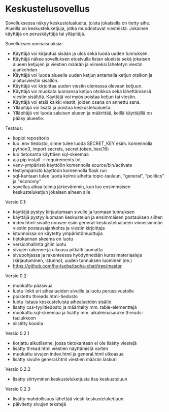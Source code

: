 # Keskustelusovellus

Sovelluksessa näkyy keskustelualueita, joista jokaisella on tietty aihe. Alueilla on keskusteluketjuja, jotka muodostuvat viesteistä. Jokainen käyttäjä on peruskäyttäjä tai ylläpitäjä.

Sovelluksen ominaisuuksia:

   - Käyttäjä voi kirjautua sisään ja ulos sekä luoda uuden tunnuksen.
   - Käyttäjä näkee sovelluksen etusivulla listan alueista sekä jokaisen alueen ketjujen ja viestien määrän ja viimeksi lähetetyn viestin ajankohdan.
   - Käyttäjä voi luoda alueelle uuden ketjun antamalla ketjun otsikon ja aloitusviestin sisällön.
   - Käyttäjä voi kirjoittaa uuden viestin olemassa olevaan ketjuun.
   - Käyttäjä voi muokata luomansa ketjun otsikkoa sekä lähettämänsä viestin sisältöä. Käyttäjä voi myös poistaa ketjun tai viestin.
   - Käyttäjä voi etsiä kaikki viestit, joiden osana on annettu sana.
   - Ylläpitäjä voi lisätä ja poistaa keskustelualueita.
   - Ylläpitäjä voi luoda salaisen alueen ja määrittää, keillä käyttäjillä on pääsy alueelle.

Testaus:
   - kopioi repositorio
   - luo .env tiedosto, sinne tulee luoda SECRET_KEY esim. komennolla python3, import secrets, secret.token_hex(16)
   - luo tietokanta käyttäen sql-skeemaa
   - aja pip install -r requirements.txt
   - venv-ympäristö käyttöön komennolla source/bin/activate
   - testiympäristö käyttöön komennolla flask run
   - sql-kantaan tulee luoda kolme aihetta topic-tauluun, "general", "politics" ja "economy"
   - sovellus alkaa toimia järkevämmin, kun luo ensimmäisen keskusteluketjun jokaisen aiheen alle

Versio 0.1:
   - käyttäjä pystyy kirjautumaan sivulle ja luomaan tunnuksen
   - käyttäjä pystyy luomaan keskustelun ja ensimmäisen postauksen siihen
   - index.html-sivulle nousee esiin general-keskustelualueen viimeisimmän viestin postausajankohta ja viestin kirjoittaja
   - istunnoissa on käytetty ympäristömuuttujia
   - tietokannan skeema on luotu
   - versionhallinta gitiin luotu
   - sivujen rakenne ja ulkoasu pitkälti luomatta
   - sivupohjassa ja rakenteessa hyödynnetään kurssimateriaaleja (kirjautuminen, istunnot, uuden tunnuksen luominen jne.)
   - https://github.com/hy-tsoha/tsoha-chat/tree/master

Versio 0.2:
   - muokattu pääsivua
   - luotu linkit eri aihealueiden sivuille ja luotu perussivustolle
   - poistettu threads.html-tiedosto
   - luotu listaus keskusteluista aihealueiden sisälle
   - lisätty css-tyylitiedosto ja määritelty mm. table-elementtejä
   - muokattu sql-skeemaa ja lisätty mm. aikaleimasarake threads-taulukkoon
   - siistitty koodia

Versio 0.2.1
   - korjattu alkutilanne, jossa tietokantaan ei ole lisätty viestejä
   - lisätty thread.html viestien näyttämistä varten
   - muokattu sivujen index.html ja general.html ulkoasua
   - lisätty sivulle general.html viestien määrän laskuri

Versio 0.2.2
   - lisätty siirtyminen keskusteluketjusta itse keskusteluun

Versio 0.2.3
   - lisätty mahdollisuus lähettää viesti keskusteluketjuun
   - päivitetty sivujen tekstejä
